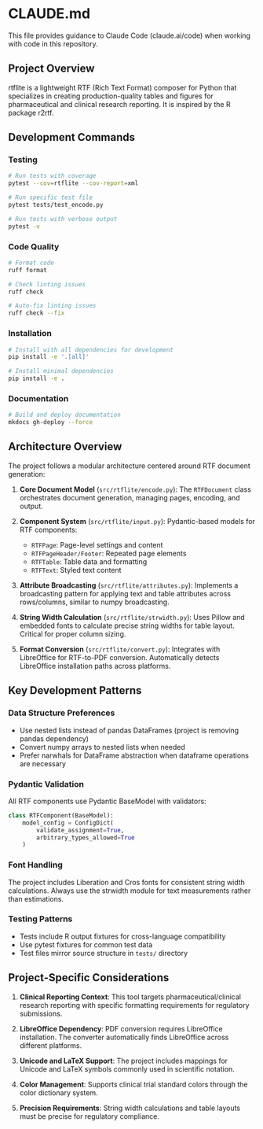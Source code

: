 # CLAUDE.md

This file provides guidance to Claude Code (claude.ai/code) when working with code in this repository.

## Project Overview
rtflite is a lightweight RTF (Rich Text Format) composer for Python that specializes in creating production-quality tables and figures for pharmaceutical and clinical research reporting. It is inspired by the R package r2rtf.

## Development Commands

### Testing
```bash
# Run tests with coverage
pytest --cov=rtflite --cov-report=xml

# Run specific test file
pytest tests/test_encode.py

# Run tests with verbose output
pytest -v
```

### Code Quality
```bash
# Format code
ruff format

# Check linting issues
ruff check

# Auto-fix linting issues
ruff check --fix
```

### Installation
```bash
# Install with all dependencies for development
pip install -e '.[all]'

# Install minimal dependencies
pip install -e .
```

### Documentation
```bash
# Build and deploy documentation
mkdocs gh-deploy --force
```

## Architecture Overview

The project follows a modular architecture centered around RTF document generation:

1. **Core Document Model** (`src/rtflite/encode.py`): The `RTFDocument` class orchestrates document generation, managing pages, encoding, and output.

2. **Component System** (`src/rtflite/input.py`): Pydantic-based models for RTF components:
   - `RTFPage`: Page-level settings and content
   - `RTFPageHeader/Footer`: Repeated page elements
   - `RTFTable`: Table data and formatting
   - `RTFText`: Styled text content

3. **Attribute Broadcasting** (`src/rtflite/attributes.py`): Implements a broadcasting pattern for applying text and table attributes across rows/columns, similar to numpy broadcasting.

4. **String Width Calculation** (`src/rtflite/strwidth.py`): Uses Pillow and embedded fonts to calculate precise string widths for table layout. Critical for proper column sizing.

5. **Format Conversion** (`src/rtflite/convert.py`): Integrates with LibreOffice for RTF-to-PDF conversion. Automatically detects LibreOffice installation paths across platforms.

## Key Development Patterns

### Data Structure Preferences
- Use nested lists instead of pandas DataFrames (project is removing pandas dependency)
- Convert numpy arrays to nested lists when needed
- Prefer narwhals for DataFrame abstraction when dataframe operations are necessary

### Pydantic Validation
All RTF components use Pydantic BaseModel with validators:
```python
class RTFComponent(BaseModel):
    model_config = ConfigDict(
        validate_assignment=True,
        arbitrary_types_allowed=True
    )
```

### Font Handling
The project includes Liberation and Cros fonts for consistent string width calculations. Always use the strwidth module for text measurements rather than estimations.

### Testing Patterns
- Tests include R output fixtures for cross-language compatibility
- Use pytest fixtures for common test data
- Test files mirror source structure in `tests/` directory

## Project-Specific Considerations

1. **Clinical Reporting Context**: This tool targets pharmaceutical/clinical research reporting with specific formatting requirements for regulatory submissions.

2. **LibreOffice Dependency**: PDF conversion requires LibreOffice installation. The converter automatically finds LibreOffice across different platforms.

3. **Unicode and LaTeX Support**: The project includes mappings for Unicode and LaTeX symbols commonly used in scientific notation.

4. **Color Management**: Supports clinical trial standard colors through the color dictionary system.

5. **Precision Requirements**: String width calculations and table layouts must be precise for regulatory compliance.